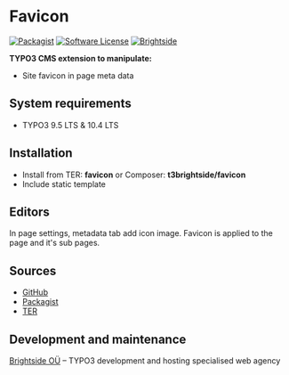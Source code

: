 # Favicon
[![Packagist](https://img.shields.io/packagist/v/t3brightside/favicon.svg?style=flat)](https://packagist.org/packages/t3brightside/favicon)
[![Software License](https://img.shields.io/badge/license-GPLv3-brightgreen.svg?style=flat)](LICENSE)
[![Brightside](https://img.shields.io/badge/by-t3brightside.com-orange.svg?style=flat)](https://t3brightside.com)

**TYPO3 CMS extension to manipulate:**
- Site favicon in page meta data

## System requirements
- TYPO3 9.5 LTS & 10.4 LTS

## Installation
-  Install from TER: **favicon** or Composer: **t3brightside/favicon**
-  Include static template

## Editors

In page settings, metadata tab add icon image. Favicon is applied to the page and it's sub pages.

## Sources
- [GitHub](https://github.com/t3brightside/favicon)
- [Packagist](https://packagist.org/packages/t3brightside/favicon)
- [TER](https://extensions.typo3.org/extension/favicon/)

## Development and maintenance

[Brightside OÜ](https://t3brightside.com) – TYPO3 development and hosting specialised web agency
